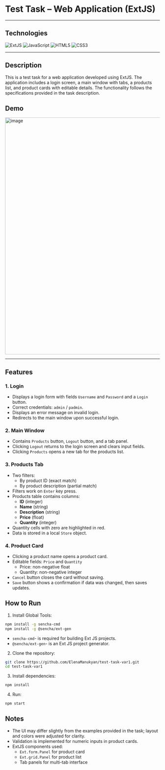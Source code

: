 # Test Task – Web Application (ExtJS)
---

## Technologies  
![ExtJS](https://img.shields.io/badge/ExtJS-6.0.0-blue?style=flat&logo=extjs&logoColor=white)
![JavaScript](https://img.shields.io/badge/JavaScript-ES6-yellow?style=flat&logo=javascript&logoColor=black)
![HTML5](https://img.shields.io/badge/HTML5-E34F26?style=flat&logo=html5&logoColor=white)
![CSS3](https://img.shields.io/badge/CSS3-1572B6?style=flat&logo=css3&logoColor=white)

---
## Description
This is a test task for a web application developed using ExtJS. The application includes a login screen, a main window with tabs, a products list, and product cards with editable details. The functionality follows the specifications provided in the task description.

## Demo
<img width="1920" height="769" alt="image" src="https://github.com/user-attachments/assets/70a7b920-2d8d-4dba-ba5d-908f73ac8db1" />
  
---

## Features

### 1. Login
- Displays a login form with fields `Username` and `Password` and a `Login` button.
- Correct credentials: `admin` / `padmin`.
- Displays an error message on invalid login.
- Redirects to the main window upon successful login.

### 2. Main Window
- Contains `Products` button, `Logout` button, and a tab panel.
- Clicking `Logout` returns to the login screen and clears input fields.
- Clicking `Products` opens a new tab for the products list.

### 3. Products Tab
- Two filters:
  - By product ID (exact match)
  - By product description (partial match)
- Filters work on `Enter` key press.
- Products table contains columns:
  - **ID** (integer)  
  - **Name** (string)  
  - **Description** (string)  
  - **Price** (float)  
  - **Quantity** (integer)  
- Quantity cells with zero are highlighted in red.
- Data is stored in a local `Store` object.

### 4. Product Card
- Clicking a product name opens a product card.
- Editable fields: `Price` and `Quantity`
  - Price: non-negative float
  - Quantity: non-negative integer
- `Cancel` button closes the card without saving.
- `Save` button shows a confirmation if data was changed, then saves updates.
  
## How to Run
1. Install Global Tools:
```bash
npm install -g sencha-cmd
npm install -g @sencha/ext-gen
```
- ```sencha-cmd```- is required for building Ext JS projects.
- ```@sencha/ext-gen```- is an Ext JS project generator.
2. Clone the repository:  
```bash
git clone https://github.com/ElenaManukyan/test-task-var1.git
cd test-task-var1
```
3. Install dependencies:
```bash
npm install
```
4. Run:
```bash
npm start
```

## Notes
- The UI may differ slightly from the examples provided in the task; layout and colors were adjusted for clarity.
- Validation is implemented for numeric inputs in product cards.
- ExtJS components used:
  - ```Ext.form.Panel``` for product card
  - ```Ext.grid.Panel``` for product list
  - Tab panels for multi-tab interface
